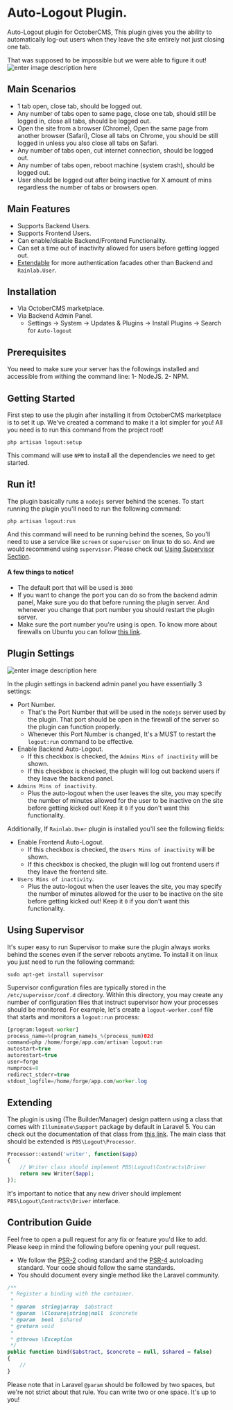 # Auto-Logout Plugin.

Auto-Logout plugin for OctoberCMS, This plugin gives you the ability to automatically log-out users when they leave the site entirely not just closing one tab.

That was supposed to be impossible but we were able to figure it out!
![enter image description here](https://d1sz9tkli0lfjq.cloudfront.net/items/3o3g2X3v3x2G1n1C3918/%5B0c4a451c4f3a28214a23428c1a097566%5D_Image+2019-12-02+at+6.58.01+PM.png?v=7e30a992)

## Main Scenarios

  - 1 tab open, close tab, should be logged out.
 - Any number of tabs open to same page, close one tab, should still be logged in, close all tabs, should be logged out.
 - Open the site from a browser (Chrome), Open the same page from another browser (Safari), Close all tabs on Chrome, you should be still logged in unless you also close all tabs on Safari.
 - Any number of tabs open, cut internet connection, should be logged out.
 - Any number of tabs open, reboot machine (system crash), should be logged out.
 - User should be logged out after being inactive for X amount of mins regardless the number of tabs or browsers open.

## Main Features
- Supports Backend Users.
- Supports Frontend Users.
- Can enable/disable Backend/Frontend Functionality.
- Can set a time out of inactivity allowed for users before getting logged out.
- [Extendable](#extending) for more authentication facades other than Backend and `Rainlab.User`.

## Installation
- Via OctoberCMS marketplace.
- Via Backend Admin Panel.
	- Settings -> System -> Updates & Plugins -> Install Plugins -> Search for `Auto-logout`

## Prerequisites
You need to make sure your server has the followings installed and accessible from withing the command line:
1- NodeJS.
2- NPM.

## Getting Started
First step to use the plugin after installing it from OctoberCMS marketplace is to set it up. We've created a command to make it a lot simpler for you! All you need is to run this command from the project root!
```
php artisan logout:setup
```
This command will use `NPM` to install all the dependencies we need to get started.

## Run it!
The plugin basically runs a `nodejs` server behind the scenes. To start running the plugin you'll need to run the following command:
```
php artisan logout:run
```
And this command will need to be running behind the scenes, So you'll need to use a service like `screen` or `supervisor` on linux to do so. And we would recommend using `supervisor`. Please check out [Using Supervisor Section](#using-supervisor).

#### A few things to notice!
- The default port that will be used is `3000`
- If you want to change the port you can do so from the backend admin panel, Make sure you do that before running the plugin server. And whenever you change that port number you should restart the plugin server.
- Make sure the port number you're using is open. To know more about firewalls on Ubuntu you can follow [this link](https://www.digitalocean.com/community/tutorials/how-to-setup-a-firewall-with-ufw-on-an-ubuntu-and-debian-cloud-server).

## Plugin Settings
![enter image description here](https://d1sz9tkli0lfjq.cloudfront.net/items/0f2e1w310I0e1K3N0x1h/Image%202019-12-02%20at%207.33.24%20PM.png?v=63c72307)

In the plugin settings in backend admin panel you have essentially 3 settings:
* Port Number.
	* That's the Port Number that will be used in the `nodejs` server used by the plugin. That port should be open in the firewall of the server so the plugin can function properly.
	* Whenever this Port Number is changed, It's a MUST to restart the `logout:run` command to be effective.
* Enable Backend Auto-Logout.
	* If this checkbox is checked, the `Admins Mins of inactivity` will be shown.
	* If this checkbox is checked, the plugin will log out backend users if they leave the backend panel.
* `Admins Mins of inactivity`.
	* Plus the auto-logout when the user leaves the site, you may specify the number of minutes allowed for the user to be inactive on the site before getting kicked out! Keep it `0` if you don't want this functionality.

Additionally, If `Rainlab.User` plugin is installed you'll see the following fields:
* Enable Frontend Auto-Logout.
	* If this checkbox is checked, the `Users Mins of inactivity` will be shown.
	* If this checkbox is checked, the plugin will log out frontend users if they leave the frontend site.
* `Users Mins of inactivity`.
	* Plus the auto-logout when the user leaves the site, you may specify the number of minutes allowed for the user to be inactive on the site before getting kicked out! Keep it `0` if you don't want this functionality.


## Using Supervisor
It's super easy to run Supervisor to make sure the plugin always works behind the scenes even if the server reboots anytime. To install it on linux you just need to run the following command:
```
sudo apt-get install supervisor
```
Supervisor configuration files are typically stored in the `/etc/supervisor/conf.d` directory. Within this directory, you may create any number of configuration files that instruct supervisor how your processes should be monitored. For example, let's create a `logout-worker.conf` file that starts and monitors a `logout:run` process:
```php
[program:logout-worker]
process_name=%(program_name)s_%(process_num)02d
command=php /home/forge/app.com/artisan logout:run
autostart=true
autorestart=true
user=forge
numprocs=8
redirect_stderr=true
stdout_logfile=/home/forge/app.com/worker.log
```

## Extending

The plugin is using (The Builder/Manager) design pattern using a class that comes with `Illuminate\Support` package by default in Laravel 5. You can check out the documentation of that class from [this link](https://laravel.com/api/5.6/Illuminate/Support/Manager.html). The main class that should be extended is `PBS\Logout\Processor`.

```php
Processor::extend('writer', function($app)
{
	// Writer class should implement PBS\Logout\Contracts\Driver
    return new Writer($app);
});
```

It's important to notice that any new driver should implement `PBS\Logout\Contracts\Driver` interface.

## Contribution Guide

Feel free to open a pull request for any fix or feature you'd like to add. Please keep in mind the following before opening your pull request.

- We follow the  [PSR-2](https://github.com/php-fig/fig-standards/blob/master/accepted/PSR-2-coding-style-guide.md)  coding standard and the  [PSR-4](https://github.com/php-fig/fig-standards/blob/master/accepted/PSR-4-autoloader.md)  autoloading standard. Your code should follow the same standards.
- You should document every single method like the Laravel community.

```php
/**
 * Register a binding with the container.
 *
 * @param  string|array  $abstract
 * @param  \Closure|string|null  $concrete
 * @param  bool  $shared
 * @return void
 *
 * @throws \Exception
 */
public function bind($abstract, $concrete = null, $shared = false)
{
    //
}
```
Please note that in Laravel `@param` should be followed by two spaces, but we're not strict about that rule. You can write two or one space. It's up to you!
